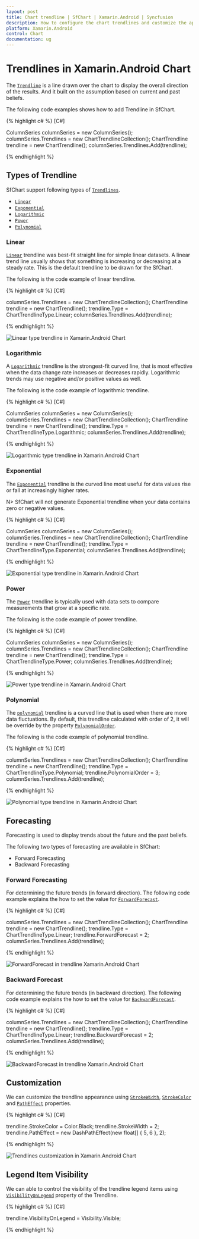 ```yaml
---
layout: post
title: Chart trendline | SfChart | Xamarin.Android | Syncfusion
description: How to configure the chart trendlines and customize the appearance of the trendlines in Xamarin.Android Chart.
platform: Xamarin.Android
control: Chart
documentation: ug
---
```


# Trendlines in Xamarin.Android Chart

The [`Trendline`](https://help.syncfusion.com/cr/cref_files/xamarin-android/Syncfusion.SfChart.Android~Com.Syncfusion.Charts.ChartTrendline.html) is a line drawn over the chart to display the overall direction of the results. And it built on the assumption based on current and past beliefs. 

The following code examples shows how to add Trendline in SfChart.

{% highlight c# %} 
[C#]

ColumnSeries columnSeries = new ColumnSeries();
columnSeries.Trendlines = new ChartTrendlineCollection();
ChartTrendline trendline = new ChartTrendline();
columnSeries.Trendlines.Add(trendline);

{% endhighlight %}

## Types of Trendline

SfChart support following types of [`Trendlines`](https://help.syncfusion.com/cr/cref_files/xamarin-android/Syncfusion.SfChart.Android~Com.Syncfusion.Charts.CartesianSeries~Trendlines.html).

* [`Linear`](https://help.syncfusion.com/xamarin-android/sfchart/trendline#linear)
* [`Exponential`](https://help.syncfusion.com/xamarin-android/sfchart/trendline#exponential)
* [`Logarithmic`](https://help.syncfusion.com/xamarin-android/sfchart/trendline#logarithmic)
* [`Power`](https://help.syncfusion.com/xamarin-android/sfchart/trendline#power)
* [`Polynomial`](https://help.syncfusion.com/xamarin-android/sfchart/trendline#polynomial)


### Linear

[`Linear`](https://help.syncfusion.com/cr/cref_files/xamarin-android/Syncfusion.SfChart.Android~Com.Syncfusion.Charts.ChartTrendlineType.html) trendline was best-fit straight line for simple linear datasets. A linear trend line usually shows that something is increasing or decreasing at a steady rate. This is the default trendline to be drawn for the SfChart.

The following is the code example of linear trendline.


{% highlight c# %}
[C#]

columnSeries.Trendlines = new ChartTrendlineCollection();
ChartTrendline trendline = new ChartTrendline();
trendline.Type = ChartTrendlineType.Linear;
columnSeries.Trendlines.Add(trendline);

{% endhighlight %}

![Linear type trendline in Xamarin.Android Chart](trendline_images/trendline_linear.png)

### Logarithmic

A [`Logarithmic`](https://help.syncfusion.com/cr/cref_files/xamarin-android/Syncfusion.SfChart.Android~Com.Syncfusion.Charts.ChartTrendlineType.html) trendline is the strongest-fit curved line, that is most effective when the data change rate increases or decreases rapidly. Logarithmic trends may use negative and/or positive values as well. 

The following is the code example of logarithmic trendline.

{% highlight c# %}
[C#]

ColumnSeries columnSeries = new ColumnSeries();
columnSeries.Trendlines = new ChartTrendlineCollection();
ChartTrendline trendline = new ChartTrendline();
trendline.Type = ChartTrendlineType.Logarithmic;
columnSeries.Trendlines.Add(trendline);

{% endhighlight %}

![Logarithmic type trendline in Xamarin.Android Chart](trendline_images/trendline_Logarithmic.png)

### Exponential

The [`Exponential`](https://help.syncfusion.com/cr/cref_files/xamarin-android/Syncfusion.SfChart.Android~Com.Syncfusion.Charts.ChartTrendlineType.html) trendline is the curved line most useful for data values rise or fall at increasingly higher rates.

N> SfChart will not generate Exponential trendline when your data contains zero or negative values. 

{% highlight c# %}
[C#]

ColumnSeries columnSeries = new ColumnSeries();
columnSeries.Trendlines = new ChartTrendlineCollection();
ChartTrendline trendline = new ChartTrendline();
trendline.Type = ChartTrendlineType.Exponential;
columnSeries.Trendlines.Add(trendline);

{% endhighlight %}

![Exponential type trendline in Xamarin.Android Chart](trendline_images/trendline_Exponential.png)

### Power

The [`Power`](https://help.syncfusion.com/cr/cref_files/xamarin-android/Syncfusion.SfChart.Android~Com.Syncfusion.Charts.ChartTrendlineType.html) trendline is typically used with data sets to compare measurements that grow at a specific rate.

The following is the code example of power trendline.

{% highlight c# %}
[C#]

ColumnSeries columnSeries = new ColumnSeries();
columnSeries.Trendlines = new ChartTrendlineCollection();
ChartTrendline trendline = new ChartTrendline();
trendline.Type = ChartTrendlineType.Power;
columnSeries.Trendlines.Add(trendline);

{% endhighlight %}

![Power type trendline in Xamarin.Android Chart](trendline_images/trendline_Power.png)

### Polynomial

The [`polynomial`](https://help.syncfusion.com/cr/cref_files/xamarin-android/Syncfusion.SfChart.Android~Com.Syncfusion.Charts.ChartTrendlineType.html) trendline is a curved line that is used when there are more data fluctuations. By default, this trendline calculated with order of 2, it will be override by the property [`PolynomialOrder`]().

The following is the code example of polynomial trendline.

{% highlight c# %}
[C#]

columnSeries.Trendlines = new ChartTrendlineCollection();
ChartTrendline trendline = new ChartTrendline();
trendline.Type = ChartTrendlineType.Polynomial;
trendline.PolynomialOrder = 3;
columnSeries.Trendlines.Add(trendline);

{% endhighlight %}

![Polynomial type trendline in Xamarin.Android Chart](trendline_images/trendline_Polynomial.png)

## Forecasting

Forecasting is used to display trends about the future and the past beliefs.

The following two types of forecasting are available in SfChart:

* Forward Forecasting
* Backward Forecasting

### Forward Forecasting

For determining the future trends (in forward direction). The 
following code example explains the how to set the value for [`ForwardForecast`](https://help.syncfusion.com/cr/cref_files/xamarin-android/Syncfusion.SfChart.Android~Com.Syncfusion.Charts.ChartTrendline~ForwardForecast.html).

{% highlight c# %}
[C#]

columnSeries.Trendlines = new ChartTrendlineCollection();
ChartTrendline trendline = new ChartTrendline();
trendline.Type = ChartTrendlineType.Linear;
trendline.ForwardForecast = 2;
columnSeries.Trendlines.Add(trendline);

{% endhighlight %}

![ForwardForecast in trendline Xamarin.Android Chart](trendline_images/trendline_Forward.png)

### Backward Forecast

For determining the future trends (in backward direction). The following code example explains the how to set the value for [`BackwardForecast`](https://help.syncfusion.com/cr/cref_files/xamarin-android/Syncfusion.SfChart.Android~Com.Syncfusion.Charts.ChartTrendline~BackwardForecast.html).

{% highlight c# %}
[C#]

columnSeries.Trendlines = new ChartTrendlineCollection();
ChartTrendline trendline = new ChartTrendline();
trendline.Type = ChartTrendlineType.Linear;
trendline.BackwardForecast = 2;
columnSeries.Trendlines.Add(trendline);

{% endhighlight %}

![BackwardForecast in trendline Xamarin.Android Chart](trendline_images/trendline_Backward.png)

## Customization

We can customize the trendline appearance using [`StrokeWidth`](https://help.syncfusion.com/cr/cref_files/xamarin-android/Syncfusion.SfChart.Android~Com.Syncfusion.Charts.ChartTrendline~StrokeWidth.html), [`StrokeColor`](https://help.syncfusion.com/cr/cref_files/xamarin-android/Syncfusion.SfChart.Android~Com.Syncfusion.Charts.ChartTrendline~StrokeColor.html) and [`PathEffect`](https://help.syncfusion.com/cr/cref_files/xamarin-android/Syncfusion.SfChart.Android~Com.Syncfusion.Charts.ChartTrendline~PathEffect.html) properties. 

{% highlight c# %}
[C#]

trendline.StrokeColor = Color.Black;
trendline.StrokeWidth = 2;
trendline.PathEffect = new DashPathEffect(new float[] { 5, 6 }, 2);

{% endhighlight %}

![Trendlines customization in Xamarin.Android Chart](trendline_images/trendline_customizing.png)

## Legend Item Visibility

We can able to control the visibility of the trendline legend items using [`VisibilityOnLegend`](https://help.syncfusion.com/cr/cref_files/xamarin-android/Syncfusion.SfChart.Android~Com.Syncfusion.Charts.ChartTrendline~VisibilityOnLegend.html) property of the Trendline.

{% highlight c# %}
[C#]

trendline.VisibilityOnLegend = Visibility.Visible;

{% endhighlight %}


